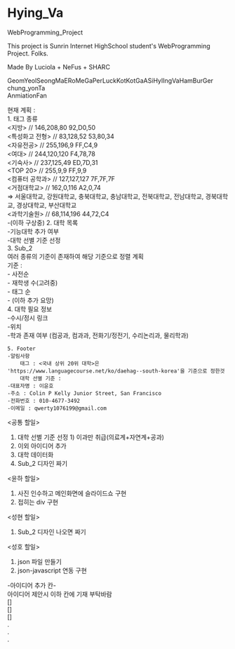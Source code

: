 # Hying_Va
 WebProgramming_Project

 This project is Sunrin Internet HighSchool student's WebProgramming Project. Folks.
 
 Made By Luciola + NeFus + SHARC

 GeomYeolSeongMaERoMeGaPerLuckKotKotGaASiHyIIngVaHamBurGer  
 chung_yonTa  
 AnmiationFan  

 현재 계획 :  
    1. 태그 종류  
        <지방>                  // 146,208,80  92,D0,50  
        <특성화고 전형>         // 83,128,52    53,80,34  
        <자유전공>              // 255,196,9    FF,C4,9  
        <여대>                  // 244,120,120  F4,78,78  
        <기숙사>                // 237,125,49   ED,7D,31  
        <TOP 20>                // 255,9,9      FF,9,9  
        <컴퓨터 공학과>         // 127,127,127  7F,7F,7F  
        <거점대학교>            //  162,0,116   A2,0,74  
            => 서울대학교, 강원대학교, 충북대학교, 충남대학교, 전북대학교, 전남대학교, 경북대학교, 경상대학교, 부산대학교  
        <과학기술원>            // 68,114,196   44,72,C4  
        -(이하 구상중) 
    2. 대학 목록  
        -기능대학 추가 여부  
        -대학 선별 기준 선정  
    3. Sub_2  
        여러 종류의 기준이 존재하여 해당 기준으로 정렬 계획  
        기준 :  
            - 사전순  
            - 재학생 수(고려중)  
            - 태그 순  
            - (이하 추가 요망)  
    4. 대학 필요 정보  
        -수시/정시 링크  
        -위치  
        -학과 존재 여부 (컴공과, 컴과과, 전화기/정전기, 수리논리과, 물리학과)  
  
    5. Footer  
    -알림사항
        태그 : <국내 상위 20위 대학>은 'https://www.languagecourse.net/ko/daehag--south-korea'을 기준으로 정한것  
        대학 선별 기준 :   
    -대표자명 : 이윤호  
    -주소 : Colin P Kelly Junior Street, San Francisco  
    -전화번호 : 010-4677-3492  
    -이메일 : qwerty1076199@gmail.com  
  
<공통 할일>  
1. 대학 선별 기준 선정    1) 이과만 취급(의료계+자연계+공과)  
2. 이외 아이디어 추가  
3. 대학 데이터화  
4. Sub_2 디자인 짜기  
  
<윤하 할일>  
1. 사진 인수하고 메인화면에 슬라이드쇼 구현  
2. 접히는 div 구현  
  
<성현 할일>  
1. Sub_2 디자인 나오면 짜기  
  
<성호 할일>
1. json 파일 만들기  
2. json-javascript 연동 구현  
  
-아이디어 추가 칸-  
    아이디어 제안시 이하 칸에 기재 부탁바람  
[]  
[]  
[]  
.  
.  
.

